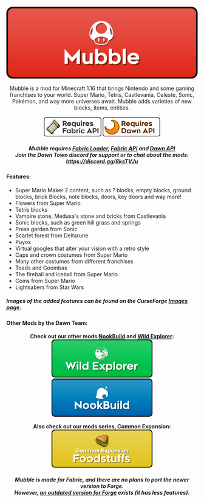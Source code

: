 [![Mubble](https://raw.githubusercontent.com/DawnTeamMC/DawnTeamMC/master/mubble/header.png)](https://www.curseforge.com/minecraft/mc-mods/mubble)

<p align="center">
	Mubble is a mod for Minecraft 1.16 that brings Nintendo and some gaming franchises to your world. Super Mario, Tetris, Castlevania, Celeste, Sonic, Pokémon, and way more universes await. Mubble adds varieties of new blocks, items, entities.<br><br>
	<a href="https://www.curseforge.com/minecraft/mc-mods/fabric-api"><img title="Requires Fabric API" height="50" src="https://raw.githubusercontent.com/DawnTeamMC/DawnTeamMC/master/fabric_api/required.png"></a>
	<a href="https://www.curseforge.com/minecraft/mc-mods/dawn"><img title="Requires Dawn API" height="50" src="https://raw.githubusercontent.com/DawnTeamMC/DawnTeamMC/master/dawn_api/required.png"></a><br>
</p>

<h5 align="center">
	Mubble requires <a href="https://fabricmc.net/use/">Fabric Loader</a>, <a href="https://www.curseforge.com/minecraft/mc-mods/fabric-api">Fabric API</a> and <a href="https://www.curseforge.com/minecraft/mc-mods/dawn">Dawn API</a><br>
	Join the Dawn Town discord for support or to chat about the mods: <a href="https://discord.gg/8ksTVJu">https://discord.gg/8ksTVJu</a><br>
</h5>

#### Features:

* Super Mario Maker 2 content, such as ? blocks, empty blocks, ground blocks, brick Blocks, note blocks, doors, key doors and way more!
* Flowers from Super Mario
* Tetris blocks
* Vampire stone, Medusa's stone and bricks from Castlevania
* Sonic blocks, such as green hill grass and springs
* Press garden from Sonic
* Scarlet forest from Deltarune
* Puyos
* Virtual googles that alter your vision with a retro style
* Caps and crown costumes from Super Mario
* Many other costumes from different franchises
* Toads and Goombas
* The fireball and iceball from Super Mario
* Coins from Super Mario
* Lightsabers from Star Wars

##### Images of the added features can be found on the CurseForge [Images page](https://www.curseforge.com/minecraft/mc-mods/mubble/screenshots).


#### Other Mods by the Dawn Team:
<p align="center">
	<strong>Check out our other mods <a href="https://www.curseforge.com/minecraft/mc-mods/nookbuild">NookBuild</a> and <a href="https://www.curseforge.com/minecraft/mc-mods/wild-explorer">Wild Explorer</a>:</strong><br>
	<a href="https://www.curseforge.com/minecraft/mc-mods/wild-explorer"><img title="Wild Explorer" height="100" src="https://raw.githubusercontent.com/DawnTeamMC/DawnTeamMC/master/wild_explorer/header.png"></a>
	<a href="https://www.curseforge.com/minecraft/mc-mods/nookbuild"><img title="NookBuild" height="100" src="https://raw.githubusercontent.com/DawnTeamMC/DawnTeamMC/master/nookbuild/header.png"></a><br>
</p>

<p align="center">
	<strong>Also check out our mods series, Common Expansion:</strong><br>
	<a href="https://www.curseforge.com/minecraft/mc-mods/ce-foodstuffs"><img title="Common Expansion: Foodstuffs" height="100" src="https://raw.githubusercontent.com/DawnTeamMC/DawnTeamMC/master/common_expansion/foodstuffs/header.png"></a><br>
</p>

<h5 align="center">
	Mubble is made for Fabric, and there are no plans to port the newer version to Forge.<br>
	However, <a href="https://www.curseforge.com/minecraft/mc-mods/mubble-forge">an outdated version for Forge</a> exists (it has less features).<br>
</h5>